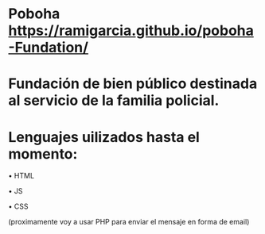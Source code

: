 # Poboha https://ramigarcia.github.io/poboha-Fundation/

# Fundación de bien público destinada al servicio de la familia policial.

# Lenguajes uilizados hasta el momento:

• HTML

• JS

• CSS

(proximamente voy a usar PHP para enviar el mensaje en forma de email)
